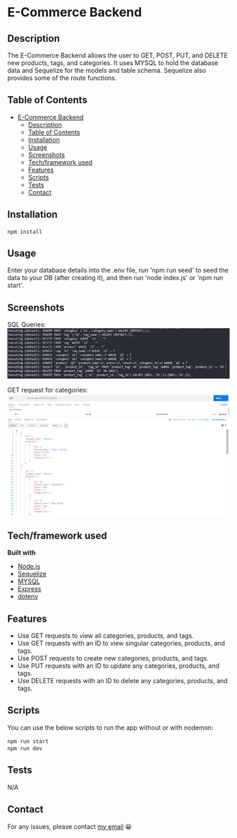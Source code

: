 # E-Commerce Backend

## Description

The E-Commerce Backend allows the user to GET, POST, PUT, and DELETE new products, tags, and categories. It uses MYSQL to hold the database data and Sequelize for the models and table schema. Sequelize also provides some of the route functions.

## Table of Contents

- [E-Commerce Backend](#e-commerce-backend)
  - [Description](#description)
  - [Table of Contents](#table-of-contents)
  - [Installation](#installation)
  - [Usage](#usage)
  - [Screenshots](#screenshots)
  - [Tech/framework used](#techframework-used)
  - [Features](#features)
  - [Scripts](#scripts)
  - [Tests](#tests)
  - [Contact](#contact)

## Installation

```
npm install
```

## Usage

Enter your database details into the .env file, run 'npm run seed' to seed the data to your DB (after creating it), and then run 'node index.js' or 'npm run start'.

## Screenshots

SQL Queries:  
![Queries](./assets/sqlqueries.png "Queries")

GET request for categories:
![GET request](./assets/GET.png "GET request")

## Tech/framework used

<b>Built with</b>

- [Node.js](https://nodejs.org/en/)
- [Sequelize](https://sequelize.org/)
- [MYSQL](https://www.mysql.com/)
- [Express](https://expressjs.com/)
- [dotenv](https://www.npmjs.com/package/dotenv)

## Features

- Use GET requests to view all categories, products, and tags.
- Use GET requests with an ID to view singular categories, products, and tags.
- Use POST requests to create new categories, products, and tags.
- Use PUT requests with an ID to update any categories, products, and tags.
- Use DELETE requests with an ID to delete any categories, products, and tags.

## Scripts

You can use the below scripts to run the app without or with nodemon:

```
npm run start
npm run dev
```

## Tests

N/A

## Contact

For any issues, please contact [my email](mailto:leonwheeler08@gmail.com) 😀
